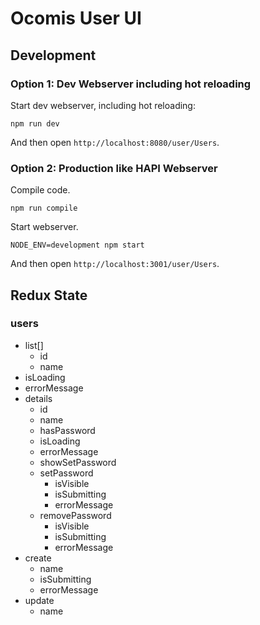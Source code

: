 # Ocomis User UI

## Development

### Option 1: Dev Webserver including hot reloading

Start dev webserver, including hot reloading:

```
npm run dev
```

And then open `http://localhost:8080/user/Users`.

### Option 2: Production like HAPI Webserver

Compile code.

````
npm run compile
````

Start webserver.

```
NODE_ENV=development npm start
```

And then open `http://localhost:3001/user/Users`.

## Redux State

### users

* list[]
    * id
    * name
* isLoading
* errorMessage
* details
    * id
    * name
    * hasPassword
    * isLoading
    * errorMessage
    * showSetPassword
    * setPassword
        * isVisible
        * isSubmitting
        * errorMessage
    * removePassword
        * isVisible
        * isSubmitting
        * errorMessage
* create
    * name
    * isSubmitting
    * errorMessage
* update
    * name
